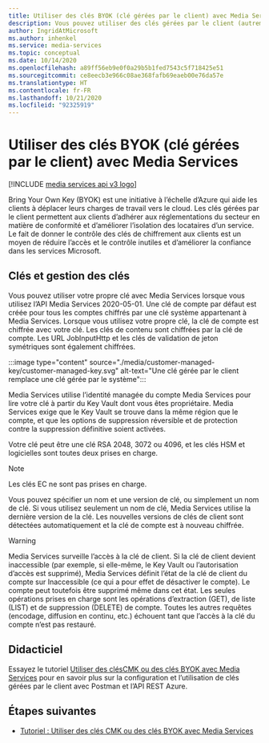 ```yaml
---
title: Utiliser des clés BYOK (clé gérées par le client) avec Media Services
description: Vous pouvez utiliser des clés gérées par le client (autrement dit apporter votre propre clé) avec Media Services.
author: IngridAtMicrosoft
ms.author: inhenkel
ms.service: media-services
ms.topic: conceptual
ms.date: 10/14/2020
ms.openlocfilehash: a89ff56eb9e0f0a29b5b1fed7543c5f718425e51
ms.sourcegitcommit: ce8eecb3e966c08ae368fafb69eaeb00e76da57e
ms.translationtype: HT
ms.contentlocale: fr-FR
ms.lasthandoff: 10/21/2020
ms.locfileid: "92325919"
---
```

# <a name="bring-your-own-key-customer-managed-keys-with-media-services"></a>Utiliser des clés BYOK (clé gérées par le client) avec Media Services

[!INCLUDE [media services api v3 logo](./includes/v3-hr.md)]

Bring Your Own Key (BYOK) est une initiative à l’échelle d’Azure qui aide les clients à déplacer leurs charges de travail vers le cloud. Les clés gérées par le client permettent aux clients d’adhérer aux réglementations du secteur en matière de conformité et d’améliorer l’isolation des locataires d’un service. Le fait de donner le contrôle des clés de chiffrement aux clients est un moyen de réduire l’accès et le contrôle inutiles et d’améliorer la confiance dans les services Microsoft.

## <a name="keys-and-key-management"></a>Clés et gestion des clés

Vous pouvez utiliser votre propre clé avec Media Services lorsque vous utilisez l’API Media Services 2020-05-01. Une clé de compte par défaut est créée pour tous les comptes chiffrés par une clé système appartenant à Media Services. Lorsque vous utilisez votre propre clé, la clé de compte est chiffrée avec votre clé. Les clés de contenu sont chiffrées par la clé de compte. Les URL JobInputHttp et les clés de validation de jeton symétriques sont également chiffrées.

:::image type="content" source="./media/customer-managed-key/customer-managed-key.svg" alt-text="Une clé gérée par le client remplace une clé gérée par le système":::

Media Services utilise l’identité managée du compte Media Services pour lire votre clé à partir du Key Vault dont vous êtes propriétaire. Media Services exige que le Key Vault se trouve dans la même région que le compte, et que les options de suppression réversible et de protection contre la suppression définitive soient activées.

Votre clé peut être une clé RSA 2048, 3072 ou 4096, et les clés HSM et logicielles sont toutes deux prises en charge.

> [!NOTE]
> Les clés EC ne sont pas prises en charge.

Vous pouvez spécifier un nom et une version de clé, ou simplement un nom de clé. Si vous utilisez seulement un nom de clé, Media Services utilise la dernière version de la clé. Les nouvelles versions de clés de client sont détectées automatiquement et la clé de compte est à nouveau chiffrée.

> [!WARNING]
> Media Services surveille l’accès à la clé de client. Si la clé de client devient inaccessible (par exemple, si elle-même, le Key Vault ou l’autorisation d’accès est supprimé), Media Services définit l’état de la clé de client du compte sur Inaccessible (ce qui a pour effet de désactiver le compte). Le compte peut toutefois être supprimé même dans cet état. Les seules opérations prises en charge sont les opérations d’extraction (GET), de liste (LIST) et de suppression (DELETE) de compte. Toutes les autres requêtes (encodage, diffusion en continu, etc.) échouent tant que l’accès à la clé du compte n’est pas restauré.

## <a name="tutorial"></a>Didacticiel
Essayez le tutoriel [Utiliser des clésCMK ou des clés BYOK avec Media Services](tutorial-byok.md) pour en savoir plus sur la configuration et l’utilisation de clés gérées par le client avec Postman et l’API REST Azure.

## <a name="next-steps"></a>Étapes suivantes

* [Tutoriel : Utiliser des clés CMK ou des clés BYOK avec Media Services](tutorial-byok.md)
